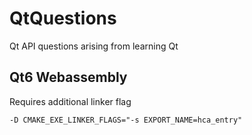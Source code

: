 # QtQuestions
Qt API questions arising from learning Qt

## Qt6 Webassembly

Requires additional linker flag
```
-D CMAKE_EXE_LINKER_FLAGS="-s EXPORT_NAME=hca_entry"
```